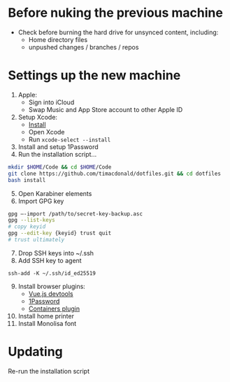 # Before nuking the previous machine

- Check before burning the hard drive for unsynced content, including:
    - Home directory files
    - unpushed changes / branches / repos

# Settings up the new machine

1. Apple:
   - Sign into iCloud
   - Swap Music and App Store account to other Apple ID
2. Setup Xcode:
   - [Install](https://apps.apple.com/au/app/xcode/id497799835?mt=12)
   - Open Xcode
   - Run `xcode-select --install`
3. Install and setup 1Password
4. Run the installation script...
```sh
mkdir $HOME/Code && cd $HOME/Code
git clone https://github.com/timacdonald/dotfiles.git && cd dotfiles
bash install
```
5. Open Karabiner elements
6. Import GPG key
```sh
gpg —-import /path/to/secret-key-backup.asc
gpg --list-keys
# copy keyid
gpg --edit-key {keyid} trust quit
# trust ultimately
```
7. Drop SSH keys into ~/.ssh
8. Add SSH key to agent
```
ssh-add -K ~/.ssh/id_ed25519
```
9. Install browser plugins:
   - [Vue.js devtools](https://addons.mozilla.org/en-US/firefox/addon/vue-js-devtools/)
   - [1Password](https://1password.com/browsers/firefox/)
   - [Containers plugin](https://addons.mozilla.org/en-US/firefox/addon/multi-account-containers/)
10. Install home printer
11. Install Monolisa font


# Updating

Re-run the installation script
